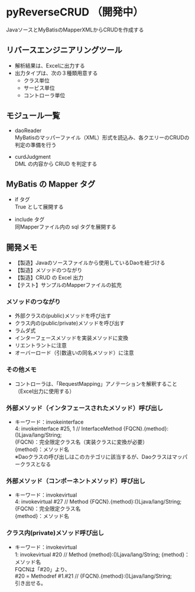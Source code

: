 # pyReverseCRUD （開発中）
JavaソースとMyBatisのMapperXMLからCRUDを作成する

## リバースエンジニアリングツール
* 解析結果は、Excelに出力する
* 出力タイプは、次の３種類用意する
    * クラス単位
    * サービス単位
    * コントローラ単位 

## モジュール一覧

* daoReader  
    MyBatisのマッパーファイル（XML）形式を読込み、各クエリーのCRUDの判定の準備を行う

* curdJudgment  
    DML の内容から CRUD を判定する

## MyBatis の Mapper タグ

* if タグ  
  True として展開する

* include タグ  
  同Mapperファイル内の sql タグを展開する

## 開発メモ  
* 【製造】Javaのソースファイルから使用しているDaoを紐づける  
* 【製造】メソッドのつながり
* 【製造】CRUD の Excel 出力
* 【テスト】サンプルのMapperファイルの拡充  

### メソッドのつながり  
* 外部クラスの(public)メソッドを呼び出す
* クラス内の(public/private)メソッドを呼び出す
* ラムダ式
* インターフェースメソッドを実装メソッドに変換
* リエントラントに注意
* オーバーロード（引数違いの同名メソッド）に注意

### その他メモ
* コントローラは、「RequestMapping」アノテーションを解釈すること（Excel出力に使用する）

### 外部メソッド（インタフェースされたメソッド）呼び出し
* キーワード：invokeinterface  
    4: invokeinterface #25,  1           // InterfaceMethod {FQCN}.{method}:()Ljava/lang/String;  
    {FQCN}：完全限定クラス名（実装クラスに変換が必要）  
    {method}：メソッド名  
    ※Daoクラスの呼び出しはこのカテゴリに該当するが、Daoクラスはマッパークラスとなる  
### 外部メソッド（コンポーネントメソッド）呼び出し
* キーワード：invokevirtual  
    4: invokevirtual #27                 // Method {FQCN}.{method}:()Ljava/lang/String;  
    {FQCN}：完全限定クラス名  
    {method}：メソッド名  
### クラス内(private)メソッド呼び出し 
* キーワード：invokevirtual  
    1: invokevirtual #20                 // Method {method}:()Ljava/lang/String; 
    {method}：メソッド名  
    FQCNは「#20」より、  
    #20 = Methodref          #1.#21         // {FQCN}.{method}:()Ljava/lang/String;  
    引き出せる。  




